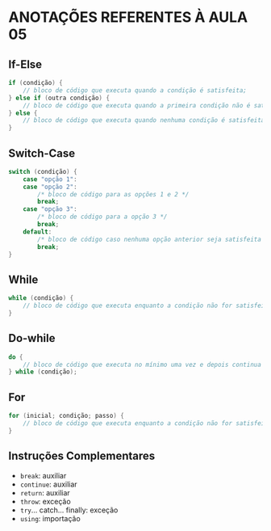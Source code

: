 # ANOTAÇÕES REFERENTES À AULA 05

## If-Else

```csharp
if (condição) {
    // bloco de código que executa quando a condição é satisfeita;
} else if (outra condição) {
    // bloco de código que executa quando a primeira condição não é satisfeita, mas a outra condição sim;
} else {
    // bloco de código que executa quando nenhuma condição é satisfeita;
}
```


## Switch-Case

```csharp
switch (condição) {
    case "opção 1":
    case "opção 2":
        /* bloco de código para as opções 1 e 2 */
        break;
    case "opção 3":
        /* bloco de código para a opção 3 */
        break;
    default:
        /* bloco de código caso nenhuma opção anterior seja satisfeita */
        break;
}
```


## While

```csharp
while (condição) {
    // bloco de código que executa enquanto a condição não for satisfeita;
}
```


## Do-while

```csharp
do {
    // bloco de código que executa no mínimo uma vez e depois continua enquanto a condição não for satisfeita;
} while (condição);
```


## For
```csharp
for (inicial; condição; passo) {
    // bloco de código que executa enquanto a condição não for satisfeita;
}
```


## Instruções Complementares

- `break`: auxiliar
- `continue`: auxiliar
- `return`: auxiliar
- `throw`: exceção
- `try`... catch... finally: exceção
- `using`: importação
